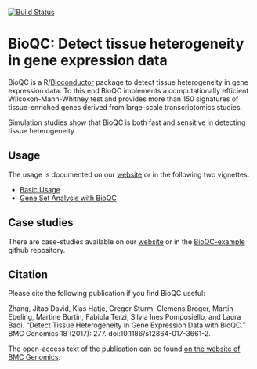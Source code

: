 [![Build Status](https://travis-ci.org/Accio/BioQC.svg?branch=master)](https://travis-ci.org/Accio/BioQC)

# BioQC: Detect tissue heterogeneity in gene expression data

BioQC is a R/[Bioconductor](https://bioconductor.org/packages/release/bioc/html/BioQC.html) package to detect tissue heterogeneity in gene expression data. To this end BioQC implements a computationally efficient Wilcoxon-Mann-Whitney test and provides more than 150 signatures of tissue-enriched genes derived from large-scale transcriptomics studies. 

Simulation studies show that BioQC is both fast and sensitive in detecting tissue heterogeneity. 

## Usage

The usage is documented on our [website](https://accio.github.io/BioQC) or in the following two
vignettes: 

* [Basic Usage](vignettes/bioqc.md)
* [Gene Set Analysis with BioQC](vignettes/bioqc-signedGenesets.md)


## Case studies

There are case-studies available on our [website](https://accio.github.io/BioQC) or in the [BioQC-example](https://github.com/Accio/BioQC-example) github repository. 

## Citation

Please cite the following publication if you find BioQC useful:

Zhang, Jitao David, Klas Hatje, Gregor Sturm, Clemens Broger, Martin Ebeling, Martine Burtin, Fabiola Terzi, Silvia Ines Pomposiello, and Laura Badi. “Detect Tissue Heterogeneity in Gene Expression Data with BioQC.” BMC Genomics 18 (2017): 277. doi:10.1186/s12864-017-3661-2.

The open-access text of the publication can be found [on the website of BMC Genomics](https://bmcgenomics.biomedcentral.com/articles/10.1186/s12864-017-3661-2).
